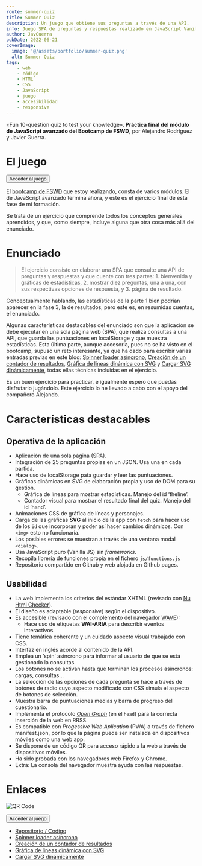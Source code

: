 ```yaml
---
route: summer-quiz
title: Summer Quiz
description: Un juego que obtiene sus preguntas a través de una API.
info: Juego SPA de preguntas y respuestas realizado en JavaScript Vanilla, que obtiene datos de una API y guarda resultados en Local Storage.
author: JavGuerra
pubDate: 2022-06-21
coverImage:
  image: '@/assets/portfolio/summer-quiz.png'
  alt: Summer Quiz
tags:
    - web
    - código
    - HTML
    - CSS
    - JavaScript
    - juego
    - accesibilidad
    - responsive 
---
```


«Fun 10-question quiz to test your knowledge». **Práctica final del módulo de JavaScript avanzado del Bootcamp de FSWD**, por Alejandro Rodríguez y Javier Guerra.

# El juego

[<button>Acceder al juego</button>](https://javguerra.github.io/summer-quiz/)

El [bootcamp de FSWD](/blog/beca-santander-fswd) que estoy realizando, consta de varios módulos. El de JavaScript avanzado termina ahora, y este es el ejercicio final de esta fase de mi formación.

Se trata de un ejercicio que comprende todos los conceptos generales aprendidos, y que, como siempre, incluye alguna que otra cosa más allá del enunciado.

# Enunciado

> El ejercicio consiste en elaborar una SPA que consulte una API de preguntas y respuestas y que cuente con tres partes: 1. bienvenida y gráficas de estadísticas, 2. mostrar diez preguntas, una a una, con sus respectivas opciones de respuesta, y 3. página de resultado.

Conceptualmente hablando, las estadísticas de la parte 1 bien podrían aparecer en la fase 3, la de resultados, pero este es, en resumidas cuentas, el enunciado.

Algunas características destacables del enunciado son que la aplicación se debe ejecutar en una sola página web (SPA), que realiza consultas a una API, que guarda las puntuaciones en localStorage y que muestra estadísticas. Esta última parte, aunque accesoria, pues no se ha visto en el bootcamp, supuso un reto interesante, ya que ha dado para escribir varias entradas previas en este blog: [Spinner loader asíncrono](/blog/spinner-loader-asincrono), [Creación de un contador de resultados](/blog/ontador-resultados), [Gráfica de lineas dinámica con SVG](/blog/grafica-lineas) y [Cargar SVG dinámicamente](/blog/carga-svg), todas ellas técnicas incluidas en el ejercicio.

Es un buen ejercicio para practicar, e igualmente espero que puedas disfrutarlo jugándolo. Este ejercicio lo he llevado a cabo con el apoyo del compañero Alejando.

# Características destacables

## Operativa de la aplicación

* Aplicación de una sola página (SPA).
* Integración de 25 preguntas propias en un JSON. Usa una en cada partida.
* Hace uso de localStorage pata guardar y leer las puntuaciones.
* Gráficas dinámicas en SVG de elaboración propia y uso de DOM para su gestión.  
    * Gráfica de líneas para mostrar estadísticas. Manejo del id ‘theline’.  
    * Contador visual para mostrar el resultado final del quiz. Manejo del id ‘hand’.
* Animaciones CSS de gráfica de líneas y personajes.
* Carga de las gráficas __SVG__ al inicio de la app con ```fetch``` para hacer uso de los ```id``` que incorporan y poder así hacer cambios dinámicos. Con ```<img>``` esto no funcionaría.
* Los posibles errores se muestran a través de una ventana modal ```<dialog>```.
* Usa JavaScript puro (Vanilla JS) sin _frameworks_.
* Recopila librería de funciones propia en el fichero ```js/functions.js```
* Repositorio compartido en Github y web alojada en Github pages.

## Usabilidad
* La web implementa los criterios del estándar XHTML (revisado con [Nu Html Checker](https://html5.validator.nu/)).
* El diseño es adaptable (_responsive_) según el dispositivo.
* Es accesible (revisado con el complemento del navegador [WAVE](https://wave.webaim.org/)):
    * Hace uso de etiquetas __WAI-ARIA__ para describir eventos interactivos.
* Tiene temática coherente y un cuidado aspecto visual trabajado con CSS.
* Interfaz en inglés acorde al contenido de la API.
* Emplea un ‘spin’ asíncrono para informar al usuario de que se está gestionado la consultas.
* Los botones no se activan hasta que terminan los procesos asíncronos: cargas, consultas...
* La selección de las opciones de cada pregunta se hace a través de botones de radio cuyo aspecto modificado con CSS simula el aspecto de botones de selección.
* Muestra barra de puntuaciones medias y barra de progreso del cuestionario.
* Implementa el protocolo [_Open Graph_](https://ogp.me/) (en el ```head```) para la correcta inserción de la web en RRSS.
* Es compatible con _Progessive Web Aplication_ (PWA) a través de fichero manifest.json, por lo que la página puede ser instalada en dispositivos móviles como una web app.
* Se dispone de un código QR para acceso rápido a la web a través de dispositivos móviles.
* Ha sido probada con los navegadores web Firefox y Chrome.
* Extra: La consola del navegador muestra ayuda con las respuestas.

# Enlaces

![QR Code](https://javguerra.github.io/summer-quiz/assets/img/qrcode.svg)

[<button>Acceder al juego</button>](https://javguerra.github.io/summer-quiz/)

* [Repositorio / Codigo](https://github.com/JavGuerra/summer-quiz)
* [Spinner loader asíncrono](/blog/spinner-loader-asincrono)
* [Creación de un contador de resultados](/blog/contador-resultados)
* [Gráfica de lineas dinámica con SVG](/blog/grafica-lineas)
* [Cargar SVG dinámicamente](/blog/carga-svg)